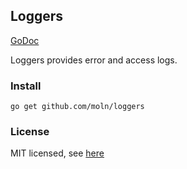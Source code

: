 Loggers
---

[GoDoc](godoc.org/github.com/moln/loggers)

Loggers provides error and access logs.

### Install
```
go get github.com/moln/loggers
```

### License
MIT licensed, see [here](https://raw.github.com/moln/loggers/master/README.md)
